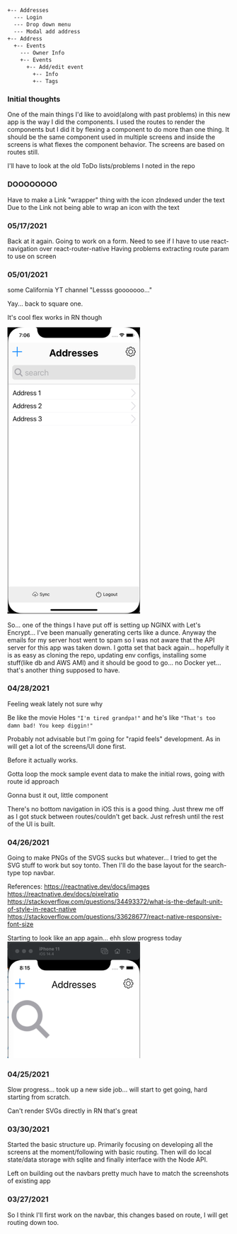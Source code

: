 ```
+-- Addresses
  --- Login
  --- Drop down menu
  --- Modal add address
+-- Address
  +-- Events
    --- Owner Info
    +-- Events
      +-- Add/edit event
        +-- Info
        +-- Tags
```

### Initial thoughts
One of the main things I'd like to avoid(along with past problems) in this new app is the way I did the components. I used the routes to render the components but I did it by flexing a component to do more than one thing. It should be the same component used in multiple screens and inside the screens is what flexes the component behavior. The screens are based on routes still.

I'll have to look at the old ToDo lists/problems I noted in the repo

### DOOOOOOOO
Have to make a Link "wrapper" thing with the icon zIndexed under the text
Due to the Link not being able to wrap an icon with the text

### 05/17/2021

Back at it again. Going to work on a form.
Need to see if I have to use react-navigation over react-router-native
Having problems extracting route param to use on screen

### 05/01/2021
some California YT channel "Lessss gooooooo..."

Yay... back to square one.

It's cool flex works in RN though

<img src="./devlog-imgs/05-01-2021.png" width="300px"/>

So... one of the things I have put off is setting up NGINX with Let's Encrypt... I've been manually generating certs like a dunce. Anyway the emails for my server host went to spam so I was not aware that the API server for this app was taken down. I gotta set that back again... hopefully it is as easy as cloning the repo, updating env configs, installing some stuff(like db and AWS AMI) and it should be good to go... no Docker yet... that's another thing supposed to have.

### 04/28/2021
Feeling weak lately not sure why

Be like the movie Holes `"I'm tired grandpa!"` and he's like `"That's too damn bad! You keep diggin!"`

Probably not advisable but I'm going for "rapid feels" development. As in will get a lot of the screens/UI done first.

Before it actually works.

Gotta loop the mock sample event data to make the initial rows, going with route id approach

Gonna bust it out, little component

There's no bottom navigation in iOS this is a good thing. Just threw me off as I got stuck between routes/couldn't get back. Just refresh until the rest of the UI is built.

### 04/26/2021
Going to make PNGs of the SVGS sucks but whatever... I tried to get the SVG stuff to work but soy tonto.
Then I'll do the base layout for the search-type top navbar.

References:
https://reactnative.dev/docs/images
https://reactnative.dev/docs/pixelratio
https://stackoverflow.com/questions/34493372/what-is-the-default-unit-of-style-in-react-native
https://stackoverflow.com/questions/33628677/react-native-responsive-font-size

Starting to look like an app again... ehh slow progress today
<img src="./devlog-imgs/04-26-2021.png" alt="burnt" width="300px" />

### 04/25/2021
Slow progress... took up a new side job... will start to get going, hard starting from scratch.

Can't render SVGs directly in RN that's great

### 03/30/2021
Started the basic structure up. Primarily focusing on developing all the screens at the moment/following with basic routing. Then will do local state/data storage with sqlite and finally interface with the Node API.

Left on building out the navbars pretty much have to match the screenshots of existing app

### 03/27/2021

So I think I'll first work on the navbar, this changes based on route, I will get routing down too.
